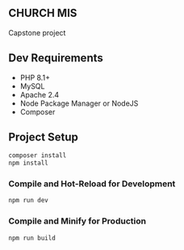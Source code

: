 ## CHURCH MIS
Capstone project

## Dev Requirements
<ul>
    <li>PHP 8.1+</li>
    <li>MySQL</li>
    <li>Apache 2.4</li>
    <li>Node Package Manager or NodeJS</li>
    <li>Composer</li>
</ul>

## Project Setup

```sh
composer install
npm install
```

### Compile and Hot-Reload for Development

```sh
npm run dev
```

### Compile and Minify for Production

```sh
npm run build